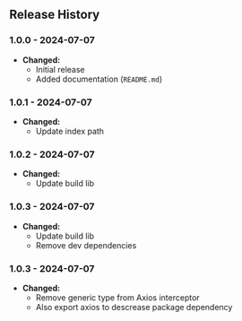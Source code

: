 ## Release History

### 1.0.0 - 2024-07-07

- **Changed:**
  - Initial release
  - Added documentation (`README.md`)

### 1.0.1 - 2024-07-07

- **Changed:**
  - Update index path

### 1.0.2 - 2024-07-07

- **Changed:**
  - Update build lib

### 1.0.3 - 2024-07-07

- **Changed:**
  - Update build lib
  - Remove dev dependencies

### 1.0.3 - 2024-07-07

- **Changed:**
  - Remove generic type from Axios interceptor
  - Also export axios to descrease package dependency